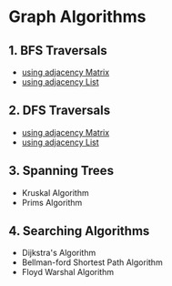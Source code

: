 # **Graph Algorithms**

## **1. BFS Traversals**
- [using adjacency Matrix](https://github.com/madhupriya424/Data-Structure/blob/master/Graph/GraphMatrixBFS.java)
- [using adjacency List](https://github.com/grv0908/InterviewPreparation/blob/master/Graphs/GraphBFS.java)

## **2. DFS Traversals**
- [using adjacency Matrix](https://github.com/grv0908/InterviewPreparation/blob/master/Graphs/GraphMatrixDFS.java)
- [using adjacency List](https://github.com/grv0908/InterviewPreparation/blob/master/Graphs/GraphDFS.java)

## **3. Spanning Trees**
- Kruskal Algorithm
- Prims Algorithm

## **4. Searching Algorithms**
- Dijkstra's Algorithm
- Bellman-ford Shortest Path Algorithm 
- Floyd Warshal Algorithm
